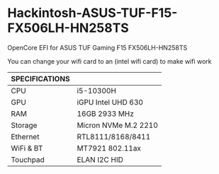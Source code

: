 # Hackintosh-ASUS-TUF-F15-FX506LH-HN258TS

OpenCore EFI for ASUS TUF Gaming F15 FX506LH-HN258TS

You can change your wifi card to an (intel wifi card) to make wifi work

|SPECIFICATIONS| |
|--------------|-|
| CPU 		 | i5-10300H |
| GPU		 | iGPU Intel UHD 630 |
| RAM		 | 16GB 2933 MHz |
| Storage	 | Micron NVMe M.2 2210 | 
| Ethernet	 | RTL8111/8168/8411 |
| WiFi & BT	 | MT7921 802.11ax |
| Touchpad	 | ELAN I2C HID |

